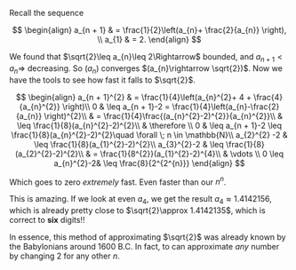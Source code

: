 Recall the sequence

$$
\begin{align}
a_{n + 1} & = \frac{1}{2}\left(a_{n}+ \frac{2}{a_{n}} \right), \\
a_{1} & = 2.
\end{align}
$$

We found that $\sqrt{2}\leq a_{n}\leq 2\Rightarrow$ bounded, and $a_{n + 1}< a_{n}\Rightarrow$ decreasing. So $(a_{n})$ converges $(a_{n}\rightarrow \sqrt{2})$. Now we have the tools to see how fast it falls to $\sqrt{2}$.

$$
\begin{align}
a_{n + 1}^{2} & = \frac{1}{4}\left(a_{n}^{2}+ 4 + \frac{4}{a_{n}^{2}} \right)\\
0 & \leq a_{n + 1}-2 = \frac{1}{4}\left(a_{n}-\frac{2}{a_{n}} \right)^{2}\\
& = \frac{1}{4}\frac{(a_{n}^{2}-2)^{2}}{a_{n}^{2}}\\
& \leq \frac{1}{8}(a_{n}^{2}-2)^{2}\\
& \therefore \\
0 & \leq a_{n + 1}-2 \leq \frac{1}{8}(a_{n}^{2}-2)^{2}\quad \forall \; n \in \mathbb{N}\\
a_{2}^{2} -2 & \leq \frac{1}{8}(a_{1}^{2}-2)^{2}\\
a_{3}^{2}-2 & \leq \frac{1}{8}(a_{2}^{2}-2)^{2}\\
& = \frac{1}{8^{2}}(a_{1}^{2}-2)^{4}\\
& \vdots \\
0 \leq a_{n}^{2}-2& \leq \frac{8}{2^{2^{n}}}
\end{align}
$$

Which goes to zero *extremely* fast. Even faster than our $n^{n}$.

This is amazing. If we look at even $a_{4}$, we get the result $a_{4} \approx 1.4142156$, which is already pretty close to $\sqrt{2}\approx 1.4142135$, which is correct to **six** digits!!

In essence, this method of approximating $\sqrt{2}$ was already known by the Babylonians around 1600 B.C. In fact, to can approximate *any* number by changing 2 for any other $n$.